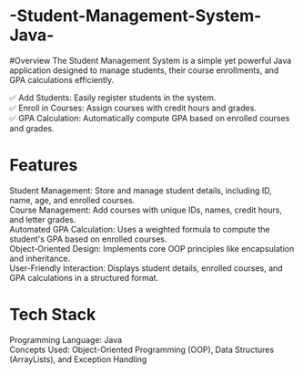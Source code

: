 # -Student-Management-System-Java-
#Overview
The Student Management System is a simple yet powerful Java application designed to manage students, their course enrollments, and GPA calculations efficiently.

✅ Add Students: Easily register students in the system. <br>
✅ Enroll in Courses: Assign courses with credit hours and grades.<br>
✅ GPA Calculation: Automatically compute GPA based on enrolled courses and grades.<br>

# Features
Student Management: Store and manage student details, including ID, name, age, and enrolled courses.<br>
Course Management: Add courses with unique IDs, names, credit hours, and letter grades.<br>
Automated GPA Calculation: Uses a weighted formula to compute the student's GPA based on enrolled courses.<br>
Object-Oriented Design: Implements core OOP principles like encapsulation and inheritance.<br>
User-Friendly Interaction: Displays student details, enrolled courses, and GPA calculations in a structured format.<br>

# Tech Stack<br>
Programming Language: Java<br>
Concepts Used: Object-Oriented Programming (OOP), Data Structures (ArrayLists), and Exception Handling<br>
